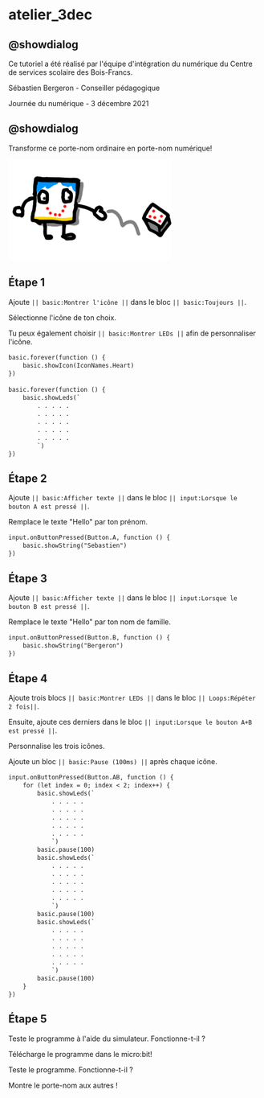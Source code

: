 # atelier_3dec

## @showdialog
Ce tutoriel a été réalisé par l'équipe d'intégration du numérique du Centre de services scolaire des Bois-Francs.

Sébastien Bergeron - Conseiller pédagogique

Journée du numérique - 3 décembre 2021

## @showdialog
Transforme ce porte-nom ordinaire en porte-nom numérique!

![CSSBF](https://github.com/sbergeroncp/tuto/blob/master/dice.png?raw=true)

## Étape 1

Ajoute ``|| basic:Montrer l'icône ||`` dans le bloc ``|| basic:Toujours ||``.

Sélectionne l'icône de ton choix. 

Tu peux également choisir ``|| basic:Montrer LEDs ||`` afin de personnaliser l'icône.

```blocks
basic.forever(function () {
    basic.showIcon(IconNames.Heart)
})

basic.forever(function () {
    basic.showLeds(`
        . . . . .
        . . . . .
        . . . . .
        . . . . .
        . . . . .
        `)
})
```
## Étape 2

Ajoute ``|| basic:Afficher texte ||`` dans le bloc ``|| input:Lorsque le bouton A est pressé ||``.

Remplace le texte "Hello" par ton prénom.

```blocks
input.onButtonPressed(Button.A, function () {
    basic.showString("Sebastien")
})
```

## Étape 3

Ajoute ``|| basic:Afficher texte ||`` dans le bloc ``|| input:Lorsque le bouton B est pressé ||``.

Remplace le texte "Hello" par ton nom de famille.

```blocks
input.onButtonPressed(Button.B, function () {
    basic.showString("Bergeron")
})
```

## Étape 4

Ajoute trois blocs ``|| basic:Montrer LEDs ||`` dans le bloc ``|| Loops:Répéter 2 fois||``.

Ensuite, ajoute ces derniers dans le bloc ``|| input:Lorsque le bouton A+B est pressé ||``. 

Personnalise les trois icônes.

Ajoute un bloc ``|| basic:Pause (100ms) ||`` après chaque icône.

```blocks
input.onButtonPressed(Button.AB, function () {
    for (let index = 0; index < 2; index++) {
        basic.showLeds(`
            . . . . .
            . . . . .
            . . . . .
            . . . . .
            . . . . .
            `)
        basic.pause(100)
        basic.showLeds(`
            . . . . .
            . . . . .
            . . . . .
            . . . . .
            . . . . .
            `)
        basic.pause(100)
        basic.showLeds(`
            . . . . .
            . . . . .
            . . . . .
            . . . . .
            . . . . .
            `)
        basic.pause(100)
    }
})
```

## Étape 5

Teste le programme à l'aide du simulateur. Fonctionne-t-il ?

Télécharge le programme dans le micro:bit!

Teste le programme. Fonctionne-t-il ?

Montre le porte-nom aux autres !